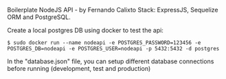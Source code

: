 Boilerplate NodeJS API - by Fernando Calixto
Stack: ExpressJS, Sequelize ORM and PostgreSQL.

Create a local postgres DB using docker to test the api:

```
$ sudo docker run --name nodeapi -e POSTGRES_PASSWORD=123456 -e POSTGRES_DB=nodeapi -e POSTGRES_USER=nodeapi -p 5432:5432 -d postgres
```

In the "database.json" file, you can setup different database connections before running
(development, test and production)